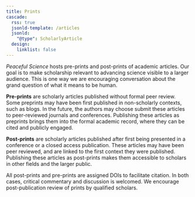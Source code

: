 ```yaml
---
title: Prints 
cascade:
  rss: true
  jsonld-template: /articles
  jsonld:
    "@type": ScholarlyArticle
  design:
    linklist: false
---
```


*Peaceful Science* hosts pre-prints and post-prints of academic articles. Our goal is to make scholarship relevant to advancing science visible to a larger audience. This is one way we are encouraging conversation about the grand question of what it means to be human.

**Pre-prints** are scholarly articles published without formal peer review. Some preprints may have been first published in non-scholarly contexts, such as blogs. In the future, the authors may choose submit these articles to peer-reviewed journals and conferences. Publishing these articles as preprints brings them into the formal academic record, where they can be cited and publicly engaged.

**Post-prints** are scholarly articles published after first being presented in a conference or a closed access publication. These articles may have been peer reviewed, and are linked to the first context they were published. Publishing these articles as post-prints makes them accessible to scholars in other fields and the larger public. 

All post-prints and pre-prints are assigned DOIs to facilitate citation. In both cases, critical commentary and discussion is welcomed. We encourage post-publication review of prints by qualified scholars. 